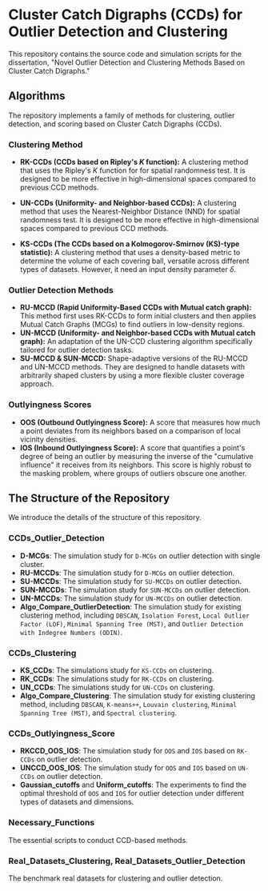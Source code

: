 # Cluster Catch Digraphs (CCDs) for Outlier Detection and Clustering

This repository contains the source code and simulation scripts for the dissertation, "Novel Outlier Detection and Clustering Methods Based on Cluster Catch Digraphs."

## Algorithms

The repository implements a family of methods for clustering, outlier detection, and scoring based on Cluster Catch Digraphs (CCDs).

### Clustering Method

* **RK-CCDs (CCDs based on Ripley's $K$ function):** A clustering method that uses the Ripley's $K$ function for for spatial randomness test. It is designed to be more effective in high-dimensional spaces compared to previous CCD methods.

* **UN-CCDs (Uniformity- and Neighbor-based CCDs):** A clustering method that uses the Nearest-Neighbor Distance (NND) for spatial randomness test. It is designed to be more effective in high-dimensional spaces compared to previous CCD methods.

* **KS-CCDs (The CCDs based on a Kolmogorov-Smirnov (KS)-type statistic):** A clustering method that uses a density-based metric to determine the volume of each covering ball, versatile across different types of datasets. However, it need an input density parameter $\delta$.

### Outlier Detection Methods
* **RU-MCCD (Rapid Uniformity-Based CCDs with Mutual catch graph):** This method first uses RK-CCDs to form initial clusters and then applies Mutual Catch Graphs (MCGs) to find outliers in low-density regions.
* **UN-MCCD (Uniformity- and Neighbor-based CCDs with Mutual catch graph):** An adaptation of the UN-CCD clustering algorithm specifically tailored for outlier detection tasks.
* **SU-MCCD & SUN-MCCD:** Shape-adaptive versions of the RU-MCCD and UN-MCCD methods. They are designed to handle datasets with arbitrarily shaped clusters by using a more flexible cluster coverage approach.

### Outlyingness Scores
* **OOS (Outbound Outlyingness Score):** A score that measures how much a point deviates from its neighbors based on a comparison of local vicinity densities.
* **IOS (Inbound Outlyingness Score):** A score that quantifies a point's degree of being an outlier by measuring the inverse of the "cumulative influence" it receives from its neighbors. This score is highly robust to the masking problem, where groups of outliers obscure one another.

## The Structure of the Repository 

We introduce the details of the structure of this repository.

### CCDs_Outlier_Detection

* **D-MCGs**: The simulation study for `D-MCGs` on outlier detection with single cluster.
* **RU-MCCDs**: The simulation study for `D-MCGs` on outlier detection.
* **SU-MCCDs**: The simulation study for `SU-MCCDs` on outlier detection.
* **SUN-MCCDs**: The simulation study for `SUN-MCCDs` on outlier detection.
* **UN-MCCDs**: The simulation study for `UN-MCCDs` on outlier detection.
* **Algo_Compare_OutlierDetection**: The simulation study for existing clustering method, including `DBSCAN`, `Isolation Forest`, `Local Outlier Factor (LOF)`, `Minimal Spanning Tree (MST)`, and `Outlier Detection with Indegree Numbers (ODIN)`.

### CCDs_Clustering

* **KS_CCDs**: The simulations study for `KS-CCDs` on clustering.
* **RK_CCDs**: The simulations study for `RK-CCDs` on clustering.
* **UN_CCDs**: The simulations study for `UN-CCDs` on clustering.
* **Algo_Compare_Clustering**: The simulation study for existing clustering method, including `DBSCAN`, `K-means++`, `Louvain clustering`, `Minimal Spanning Tree (MST)`, and `Spectral clustering`.

### CCDs_Outlyingness_Score
* **RKCCD_OOS_IOS**: The simulation study for `OOS` and `IOS` based on `RK-CCDs` on outlier detection.
* **UNCCD_OOS_IOS**: The simulation study for `OOS` and `IOS` based on `UN-CCDs` on outlier detection.
* **Gaussian_cutoffs** and **Uniform_cutoffs**: The experiments to find the optimal threshold of `OOS` and `IOS` for outlier detection under different types of datasets and dimensions.

### Necessary_Functions
The essential scripts to conduct CCD-based methods.

### Real_Datasets_Clustering, Real_Datasets_Outlier_Detection
The benchmark real datasets for clustering and outlier detection.



